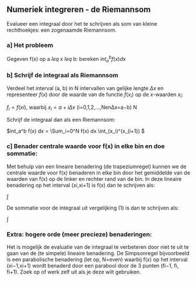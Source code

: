 ## Numeriek integreren - de Riemannsom

Evalueer een integraal door het te schrijven als som van kleine rechthoekjes: een zogenaamde Riemannsom.

### a] Het probleem
Gegeven f(x) op a $leq$ x $leq$ b: bereken $int_a^b f(x)dx$

### b] Schrijf de integraal als Riemannsom

Verdeel het interval (a, b) in N intervallen van gelijke lengte $\Delta x$ en 
representeer $f(x)$ door de waarde van de functie $f(x_i)$ op de $x$-waarden $x_i$:

$f_i=f(xi)$, waarbij $x_i=a+i \Delta x$ (i=0,1,2,...,Nen∆x=a−b) N

Schrijf de integraal dan als een Riemannsom:


$int_a^b f(x) dx =	\Sum_i=0^N f(x) dx	\int_(x_i)^(x_(i+1)) $


### c] Benader centrale waarde voor f(x) in elke bin en doe sommatie:

Met behulp van een lineaire benadering (de trapeziumregel) kunnen we de centrale waarde voor 
f(x) benaderen in elke bin door het gemiddelde van de waarden van f(x) op de linker en rechter 
rand van de bin. In deze lineaire benadering op het interval (xi,xi+1) is f(x) dan te schrijven als:

$\int$

De sommatie voor de integraal uit vergelijking (1) is dan te schrijven als:

$\int$


### Extra: hogere orde (meer precieze) benaderingen:

Het is mogelijk de evaluatie van de integraal te verbeteren door niet te uit te gaan van de 
(te simpele) lineaire benadering. De Simpsonregel bijvoorbeeld is een parabolische benadering 
(let op, N=even) waarbij f(x) op het interval (xi−1,xi+1) wordt benaderd door een parabool door 
de 3 punten (fi−1, fi, fi+1). Zoek op of werk zelf uit als je deze wilt gebruiken.

